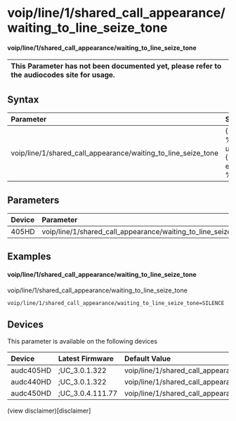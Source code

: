﻿---
description: voip/line/1/shared_call_appearance/waiting_to_line_seize_tone
search: false
---

# voip/line/1/shared_call_appearance/waiting_to_line_seize_tone

#### voip/line/1/shared_call_appearance/waiting_to_line_seize_tone


| This Parameter has not been documented yet, please refer to the audiocodes site for usage.  |
| :--- |

## Syntax
| Parameter | Syntax |
| :--- | :--- |
|voip/line/1/shared_call_appearance/waiting_to_line_seize_tone | {% raw %} undefined {% endraw %} |

## Parameters
|Device|Parameter|value|Description|
|:---|:---|:---|:---|
| 405HD | voip/line/1/shared_call_appearance/waiting_to_line_seize_tone |  |  |

## Examples
#### voip/line/1/shared_call_appearance/waiting_to_line_seize_tone

voip/line/1/shared_call_appearance/waiting_to_line_seize_tone

```
voip/line/1/shared_call_appearance/waiting_to_line_seize_tone=SILENCE
```

## Devices
This parameter is available on the following devices

| Device | Latest Firmware | Default Value |
|:---|:---|:---|
| audc405HD | ;UC_3.0.1.322 | voip/line/1/shared_call_appearance/waiting_to_line_seize_tone=SILENCE 
| audc440HD | ;UC_3.0.1.322 | voip/line/1/shared_call_appearance/waiting_to_line_seize_tone=SILENCE 
| audc450HD | ;UC_3.0.4.111.77 | voip/line/1/shared_call_appearance/waiting_to_line_seize_tone=SILENCE 

(view disclaimer)[disclaimer]

